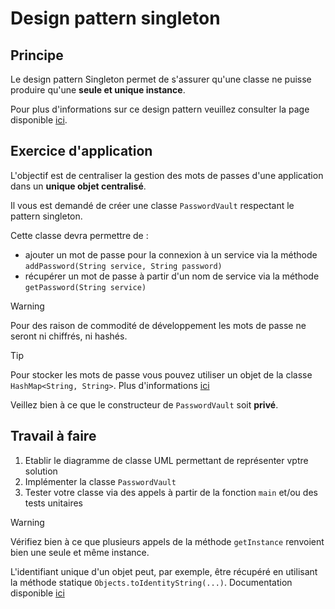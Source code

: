 # Design pattern singleton

## Principe

Le design pattern Singleton permet de s'assurer qu'une classe ne puisse produire qu'une **seule et unique instance**. 

Pour plus d'informations sur ce design pattern veuillez consulter la page disponible [ici](https://refactoring.guru/design-patterns/singleton).

## Exercice d'application

L'objectif est de centraliser la gestion des mots de passes d'une application dans un **unique objet centralisé**.

Il vous est demandé de créer une classe `PasswordVault` respectant le pattern singleton.

Cette classe devra permettre de :
- ajouter un mot de passe pour la connexion à un service via la méthode `addPassword(String service, String password)`
- récupérer un mot de passe à partir d'un nom de service via la méthode `getPassword(String service)`

> [!WARNING]
> Pour des raison de commodité de développement les mots de passe ne seront ni chiffrés, ni hashés.

> [!TIP]
> Pour stocker les mots de passe vous pouvez utiliser un objet de la classe `HashMap<String, String>`. Plus d'informations [ici](https://www.ionos.fr/digitalguide/sites-internet/developpement-web/java-hashmap/)
>
> Veillez bien à ce que le constructeur de `PasswordVault` soit **privé**.

## Travail à faire

1. Etablir le diagramme de classe UML permettant de représenter vptre solution
2. Implémenter la classe `PasswordVault`
3. Tester votre classe via des appels à partir de la fonction `main` et/ou des tests unitaires

> [!WARNING]
> Vérifiez bien à ce que plusieurs appels de la méthode `getInstance` renvoient bien une seule et même instance.
>
> L'identifiant unique d'un objet peut, par exemple, être récupéré en utilisant la méthode statique `Objects.toIdentityString(...)`. Documentation disponible [ici](https://howtodoinjava.com/java/object-identity-string/#2-accessing-the-object-identity-string)